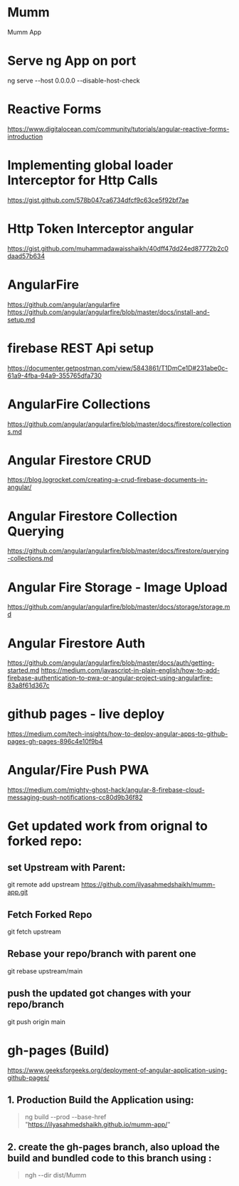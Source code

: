 # Mumm
Mumm App

# Serve ng App on port
ng serve --host 0.0.0.0 --disable-host-check

# Reactive Forms
https://www.digitalocean.com/community/tutorials/angular-reactive-forms-introduction

# Implementing global loader Interceptor for Http Calls
https://gist.github.com/578b047ca6734dfcf9c63ce5f92bf7ae

# Http Token Interceptor angular
https://gist.github.com/muhammadawaisshaikh/40dff47dd24ed87772b2c0daad57b634


# AngularFire
https://github.com/angular/angularfire
https://github.com/angular/angularfire/blob/master/docs/install-and-setup.md

# firebase REST Api setup
https://documenter.getpostman.com/view/5843861/T1DmCe1D#231abe0c-61a9-4fba-94a9-355765dfa730

# AngularFire Collections
https://github.com/angular/angularfire/blob/master/docs/firestore/collections.md

# Angular Firestore CRUD
https://blog.logrocket.com/creating-a-crud-firebase-documents-in-angular/

# Angular Firestore Collection Querying
https://github.com/angular/angularfire/blob/master/docs/firestore/querying-collections.md

# Angular Fire Storage - Image Upload
https://github.com/angular/angularfire/blob/master/docs/storage/storage.md

# Angular Firestore Auth
https://github.com/angular/angularfire/blob/master/docs/auth/getting-started.md
https://medium.com/javascript-in-plain-english/how-to-add-firebase-authentication-to-pwa-or-angular-project-using-angularfire-83a8f61d367c

# github pages - live deploy
https://medium.com/tech-insights/how-to-deploy-angular-apps-to-github-pages-gh-pages-896c4e10f9b4

# Angular/Fire Push PWA
https://medium.com/mighty-ghost-hack/angular-8-firebase-cloud-messaging-push-notifications-cc80d9b36f82

# Get updated work from orignal to forked repo:

## set Upstream with Parent:
git remote add upstream https://github.com/ilyasahmedshaikh/mumm-app.git

## Fetch Forked Repo
git fetch upstream

## Rebase your repo/branch with parent one
git rebase upstream/main

## push the updated got changes with your repo/branch
git push origin main

# gh-pages (Build)
https://www.geeksforgeeks.org/deployment-of-angular-application-using-github-pages/

## 1. Production Build the Application using:
> ng build --prod --base-href "https://ilyasahmedshaikh.github.io/mumm-app/"

## 2. create the gh-pages branch, also upload the build and bundled code to this branch using :
> ngh --dir dist/Mumm